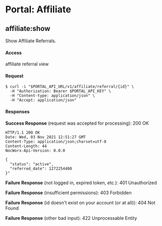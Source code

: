 # Portal: Affiliate

## affiliate:show
Show Affiliate Referrals.

#### Access
affiliate referral view

#### Request
```
$ curl -i "$PORTAL_API_URL/v1/affiliate/referral/{id}" \
  -H "Authorization: Bearer $PORTAL_API_KEY" \
  -H "Content-type: application/json" \
  -H "Accept: application/json"
```

#### Responses
**Success Response** (request was accepted for processing): 200 OK
```
HTTP/1.1 200 OK
Date: Wed, 03 Nov 2021 12:51:27 GMT
Content-Type: application/json;charset=utf-8
Content-Length: 44
NocWorx-Api-Version: 0.0.0

{
  "status": "active",
  "referred_date": 1272254400
}"
```

**Failure Response** (not logged in, expired token, etc.): 401 Unauthorized

**Failure Response** (insufficient permissions): 403 Forbidden

**Failure Response** (id doesn't exist on your account (or at all)): 404 Not Found

**Failure Response** (other bad input): 422 Unprocessable Entity
